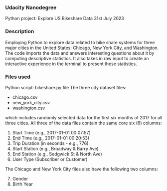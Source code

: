 ### Udacity Nanodegree
Python project: Explore US Bikeshare Data
31st July 2023

### Description
Employing Python to explore data related to bike share systems for three major cities in the United States: Chicago, New York City, and Washington. The code imports the data and answers interesting questions about it by computing descriptive statistics. It also takes in raw input to create an interactive experience in the terminal to present these statistics.

### Files used
Python script: bikeshare.py file
The three city dataset files:
* chicago.csv
* new_york_city.csv
* washington.csv

which includes randomly selected data for the first six months of 2017 for all three cities. All three of the data files contain the same core six (6) columns:
1. Start Time (e.g., 2017-01-01 00:07:57)
2. End Time (e.g., 2017-01-01 00:20:53)
3. Trip Duration (in seconds - e.g., 776)
4. Start Station (e.g., Broadway & Barry Ave)
5. End Station (e.g., Sedgwick St & North Ave)
6. User Type (Subscriber or Customer)

The Chicago and New York City files also have the following two columns:

7. Gender
8. Birth Year